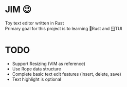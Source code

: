 # JIM 😉
Toy text editor written in Rust\
Primary goal for this project is to learning 🦀Rust and 🪟TUI

# TODO
- Support Resizing (VIM as reference)
- Use Rope data structure
- Complete basic text edit features (insert, delete, save)
- Text highlight is optional
